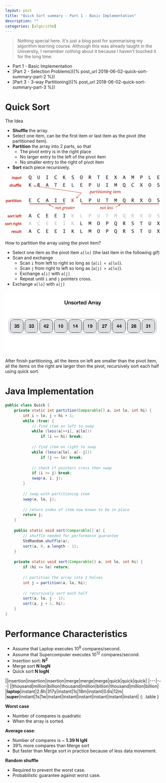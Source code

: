 ```yaml
---
layout: post
title: "Quick Sort summary - Part 1 - Basic Implementation"
description: ""
categories: [algorithm]
---
```


> Nothing special here. It's just a blog post for summarising my algorithm learning course. Although
> this was already taught in the University, I remember nothing about it because I haven't touched
> it for the long time.

- Part 1 - Basic Implementation
- [Part 2 - Selection Problems]({% post_url 2018-06-02-quick-sort-summary-part-2 %})
- [Part 3 - 3-way Partitioning]({% post_url 2018-06-02-quick-sort-summary-part-3 %})

# Quick Sort

The Idea

- **Shuffle** the array.
- Select one item, can be the first item or last item as the pivot (the partitioned item).
- **Partition** the array into 2 parts, so that
  - The pivot entry is in the right place
  - No larger entry to the left of the pivot item
  - No smaller entry to the right of pivot item
- **Sort** each piece recursively.

![Alt Text](/files/2018-05-27-quick-sort-summary/qs1.png)

<!-- more -->

How to partition the array using the pivot item?

- Select one item as the pivot item `a[lo]` (the last item in the following gif)
- Scan and exchange
  - Scan `i` from left to right so long as (`a[i] < a[lo]`).
  - Scan `j` from right to left so long as (`a[j] > a[lo]`).
  - Exchange `a[i]` with `a[j]`.
  - Repeat until `i` and `j` pointers cross.
- Exchange `a[lo]` with `a[j]`

![Alt Text](/files/2018-05-27-quick-sort-summary/animation.gif)

After finish partitioning, all the items on left are smaller than the pivot item, all the items on
the right are larger then the pivot, recursively sort each half using quick sort.

# Java Implementation

```java
public class Quick {
    private static int partition(Comparable[] a, int lo, int hi) {
        int i = lo, j = hi + 1;
        while (true) {
            // find item on left to swap
            while (less(a[++i], a[lo]))
                if (i == hi) break;

            // find item on right to swap
            while (less(a[lo], a[--j]))
                if (j == lo) break;

            // check if pointers cross then swap
            if (i >= j) break;
            swap(a, i, j);
        }

        // swap with partitioning item
        swap(a, lo, j);

        // return index of item now known to be in place
        return j;
    }

    public static void sort(Comparable[] a) {
        // shuffle needed for performance guarantee
        StdRandom.shuffle(a);
        sort(a, 0, a.length - 1);
    }

    private static void sort(Comparable[] a, int lo, int hi) {
        if (hi <= lo) return;

        // partition the array into 2 halves
        int j = partition(a, lo, hi);

        // recursively sort each half
        sort(a, lo, j - 1);
        sort(a, j + 1, hi);
    }
}
```

# Performance Characteristics

- Assume that Laptop executes 10<sup>8</sup> compares/second.
- Assume that Supercomputer executes 10<sup>12</sup> compares/second.
- Insertion sort: **N<sup>2</sup>**
- Merge sort **N logN**
- Quick sort **N logN**

||insertion|insertion|insertion|merge|merge|merge|quick|quick|quick|
|---|---|
||thousand|million|billion|thousand|million|billion|thousand|million|billion|
|**laptop**|instant|2.8h|317y|instant|1s|18m|instant|0.6s|12m|
|**super**|instant|1s|1w|instant|instant|instant|instant|instant|instant|
{: .table }

**Worst case**
- Number of compares is quadratic
- When the array is sorted.

**Average case**:
- Number of compares is ~ **1.39 N lgN**
- 39% more compares than Merge sort
- But faster than Merge sort in practice because of less data movement.

**Random shuffle**
- Required to prevent the worst case.
- Probabilistic guarantee against worst case.
